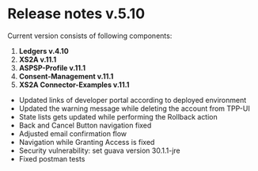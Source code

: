 # Release notes v.5.10

Current version consists of following components:

1. **Ledgers v.4.10**
2. **XS2A v.11.1**
3. **ASPSP-Profile v.11.1**
4. **Consent-Management v.11.1**
5. **XS2A Connector-Examples v.11.1**

-   Updated links of developer portal according to deployed environment
-   Updated the warning message while deleting the account from TPP-UI
-   State lists gets updated while performing the Rollback action
-   Back and Cancel Button navigation fixed
-   Adjusted email confirmation flow
-   Navigation while Granting Access is fixed
-   Security vulnerability: set guava version 30.1.1-jre
-   Fixed postman tests 
